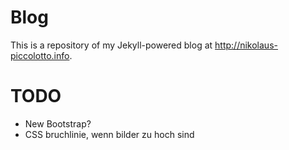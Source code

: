 # Blog

This is a repository of my Jekyll-powered blog at http://nikolaus-piccolotto.info.

# TODO

* New Bootstrap?
* CSS bruchlinie, wenn bilder zu hoch sind